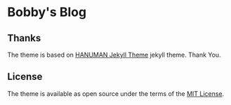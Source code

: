 # Bobby's Blog


## Thanks
The theme is based on [HANUMAN Jekyll Theme](https://github.com/samanyougarg/hanuman) jekyll theme. Thank You.

## License

The theme is available as open source under the terms of the [MIT License](https://opensource.org/licenses/MIT).
